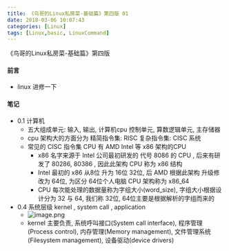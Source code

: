 ```yaml
---
title: 《鸟哥的Linux私房菜-基础篇》第四版 01
date: 2018-03-06 10:07:43
categories: [Linux]
tags: [Linux,basic, LinuxCommand]
---
```

《鸟哥的Linux私房菜-基础篇》第四版
#### 前言
* linux 进修一下
#### 笔记
* 0.1 计算机
    * 五大组成单元: 输入, 输出, 计算机cpu 控制单元, 算数逻辑单元, 主存储器
    * cpu 架构大的方面分为 精简指令集: RISC 复杂指令集: CISC 系统
    * 常见的 CISC 指令集 CPU 有 AMD Intel 等 x86 架构的CPU
        * x86 名字来源于 Intel 公司最初研发的 代号 8086 的 CPU , 后来有研发了 80286, 80386 , 因此此架构 CPU 称为 x86 结构
        * Intel 最初的 x86 从8位 升为 16位 32位, 后 AMD 根据此架构 升级修改为 64位, 为区分 64位个人电脑 CPU 架构称为 x86_64
        * CPU 每次能处理的数据量称为字组大小(word_size), 字组大小根据设计分为 32 与 64, 我们称 32位, 64位主要是根据解析的字组而来的
* 0.4 系统层级 kernel , system call , application     
    * ![image.png](http://upload-images.jianshu.io/upload_images/4832809-8acac1a2486ea37f.png?imageMogr2/auto-orient/strip%7CimageView2/2/w/1240)
    * kernel 主要负责, 系统呼叫接口(System call interface), 程序管理(Process control), 内存管理(Memory management), 文件管理系统(Filesystem management), 设备驱动(device drivers)
    
